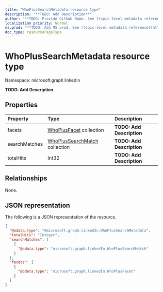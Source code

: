 ```yaml
---
title: "WhoPlusSearchMetadata resource type"
description: "**TODO: Add Description**"
author: "**TODO: Provide Github Name. See [topic-level metadata reference](https://msgo.azurewebsites.net/add/document/guidelines/metadata.html#topic-level-metadata)**"
localization_priority: Normal
ms.prod: "**TODO: Add MS prod. See [topic-level metadata reference](https://msgo.azurewebsites.net/add/document/guidelines/metadata.html#topic-level-metadata)**"
doc_type: resourcePageType
---
```


# WhoPlusSearchMetadata resource type

Namespace: microsoft.graph.linkedIn

**TODO: Add Description**

## Properties
|Property|Type|Description|
|:---|:---|:---|
|facets|[WhoPlusFacet](../resources/linkedin-whoplusfacet.md) collection|**TODO: Add Description**|
|searchMatches|[WhoPlusSearchMatch](../resources/linkedin-whoplussearchmatch.md) collection|**TODO: Add Description**|
|totalHits|Int32|**TODO: Add Description**|

## Relationships
None.

## JSON representation
The following is a JSON representation of the resource.
<!-- {
  "blockType": "resource",
  "@odata.type": "microsoft.graph.linkedIn.WhoPlusSearchMetadata"
}
-->
``` json
{
  "@odata.type": "#microsoft.graph.linkedIn.WhoPlusSearchMetadata",
  "totalHits": "Integer",
  "searchMatches": [
    {
      "@odata.type": "microsoft.graph.linkedIn.WhoPlusSearchMatch"
    }
  ],
  "facets": [
    {
      "@odata.type": "microsoft.graph.linkedIn.WhoPlusFacet"
    }
  ]
}
```

